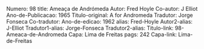 Numero: 98
title: Ameaça de Andrómeda
Autor: Fred Hoyle
Co-autor: J Elliot
Ano-de-Publicacao: 1965
Titulo-original: A for Andromeda
Tradutor: Jorge Fonseca
Co-tradutor: 
Ano-de-edicao: 1962
alias: Fred-Hoyle
Autor2-alias: J-Elliot
Tradutor1-alias: Jorge-Fonseca
Tradutor2-alias: 
Titulo-link: 98-Ameaca-de-Andromeda
Capa: Lima de Freitas
pags: 242
Capa-link: Lima-de-Freitas